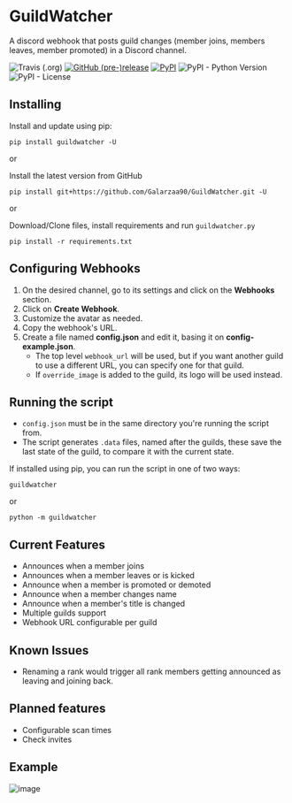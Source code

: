 # GuildWatcher

A discord webhook that posts guild changes (member joins, members leaves, member promoted) in a Discord channel.

![Travis (.org)](https://img.shields.io/travis/Galarzaa90/GuildWatcher.svg)
[![GitHub (pre-)release](https://img.shields.io/github/release/Galarzaa90/GuildWatcher/all.svg)](https://github.com/Galarzaa90/GuildWatcher/releases)
[![PyPI](https://img.shields.io/pypi/v/GuildWatcher.svg)](https://pypi.python.org/pypi/GuildWatcher/)
![PyPI - Python Version](https://img.shields.io/pypi/pyversions/GuildWatcher.svg)
![PyPI - License](https://img.shields.io/pypi/l/GuildWatcher.svg)

## Installing
Install and update using pip:
```commandline
pip install guildwatcher -U
```

or

Install the latest version from GitHub
```commandline
pip install git+https://github.com/Galarzaa90/GuildWatcher.git -U
```

or

Download/Clone files, install requirements and run `guildwatcher.py`
```commandline
pip install -r requirements.txt
```

## Configuring Webhooks
1. On the desired channel, go to its settings and click on the **Webhooks** section.
1. Click on **Create Webhook**.
1. Customize the avatar as needed.
1. Copy the webhook's URL.
1. Create a file named **config.json** and edit it, basing it on **config-example.json**.
    * The top level `webhook_url` will be used, but if you want another guild to use a different URL, you can specify one for that guild.
    * If `override_image` is added to the guild, its logo will be used instead.
    
## Running the script
- `config.json` must be in the same directory you're running the script from.
- The script generates `.data` files, named after the guilds, these save the last state of the guild, to compare it with the current state.

If installed using pip, you can run the script in one of two ways:
```commandline
guildwatcher
```

or

```commandline
python -m guildwatcher
```

## Current Features
* Announces when a member joins
* Announces when a member leaves or is kicked
* Announce when a member is promoted or demoted
* Announce when a member changes name
* Announce when a member's title is changed
* Multiple guilds support
* Webhook URL configurable per guild

## Known Issues
* Renaming a rank would trigger all rank members getting announced as leaving and joining back.

## Planned features
* Configurable scan times
* Check invites

## Example
![image](https://user-images.githubusercontent.com/12865379/29383497-7df48300-8285-11e7-83c3-f774ad3a43a8.png)

